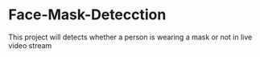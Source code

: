# Face-Mask-Detecction
This project will detects whether a person is wearing a mask or not in live video stream

